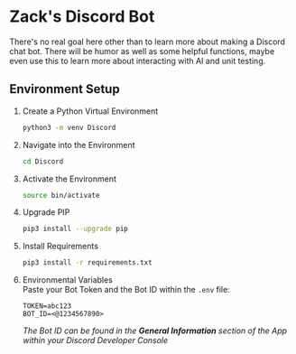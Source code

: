 # Zack's Discord Bot

There's no real goal here other than to learn more about making a Discord chat bot. There will be humor as well as some helpful functions, maybe even use this to learn more about interacting with AI and unit testing.

## Environment Setup
1. Create a Python Virtual Environment
    ```bash
    python3 -m venv Discord
    ```

1. Navigate into the Environment
    ```bash
    cd Discord
    ```

1. Activate the Environment
    ```bash
    source bin/activate
    ```

1. Upgrade PIP
    ```bash
    pip3 install --upgrade pip
    ```

1. Install Requirements
    ```bash
    pip3 install -r requirements.txt
    ```

1. Environmental Variables  
    Paste your Bot Token and the Bot ID within the `.env` file:
    ```
    TOKEN=abc123
    BOT_ID=<@1234567890>
    ```
    *The Bot ID can be found in the **General Information** section of the App within your Discord Developer Console*